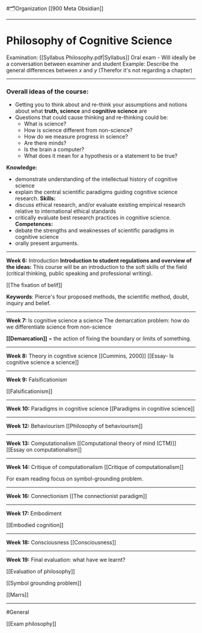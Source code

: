 #🗂️Organization 
[[900 Meta Obsidian]]
___
# Philosophy of Cognitive Science
Examination: [[Syllabus Philosophy.pdf|Syllabus]]
Oral exam - Will ideally be a conversation between examiner and student
Example: Describe the general differences between *x* and *y* 
(Therefor it's not regarding a chapter)
___
### Overall ideas of the course:
* Getting you to think about and re-think your assumptions and notions about what **truth, science** and **cognitive science** are
* Questions that could cause thinking and re-thinking could be:
	* What is science?
	* How is science different from non-science? 
	* How do we measure progress in science? 
	* Are there minds? 
	* Is the brain a computer? 
	* What does it mean for a hypothesis or a statement to be true?

**Knowledge:** 
- demonstrate understanding of the intellectual history of cognitive science
- explain the central scientific paradigms guiding cognitive science research. 
**Skills:** 
- discuss ethical research, and/or evaluate existing empirical research relative to international ethical standards 
- critically evaluate best research practices in cognitive science.
**Competences:** 
- debate the strengths and weaknesses of scientific paradigms in cognitive science 
 - orally present arguments.



___
**Week 6:** Introduction
**Introduction to student regulations and overview of the ideas:**
This course will be an introduction to the soft skills of the field (critical thinking, public speaking and professional writing).

[[The fixation of belif]]

**Keywords**: Pierce's four proposed methods, the scientific method, doubt, inquiry and belief.

___
**Week 7:** Is cognitive science a science
The demarcation problem: how do we differentiate science from non-science

**[[Demarcation]]** = the action of fixing the boundary or limits of something. 



___
**Week 8:** Theory in cognitive science
[[Cummins, 2000]]
[[Essay- Is cognitive science a science]]

___
**Week 9:** Falsificationism

[[Falsificationism]]

___
**Week 10:** Paradigms in cognitive science
[[Paradigms in cognitive science]]

___
**Week 12:** Behaviourism
[[Philosophy of behaviourism]]

___
**Week 13:** Computationalism
[[Computational theory of mind (CTM)]]
[[Essay on computationalism]]
___
**Week 14:** Critique of computationalism
[[Critique of computationalism]]

For exam reading focus on symbol-grounding problem.

___
 **Week 16:** Connectionism
[[The connectionist paradigm]]

___
**Week 17:** Embodiment

[[Embodied cognition]]

___
**Week 18:** Consciousness
[[Consciousness]]


___
**Week 19:** Final evaluation: what have we learnt?

[[Evaluation of philosophy]]





[[Symbol grounding problem]]

[[Marrs]]

___
#General

[[Exam philosophy]]